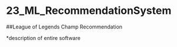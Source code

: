# 23_ML_RecommendationSystem
##League of Legends Champ Recommendation

*description of entire software
